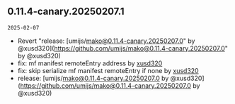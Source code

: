 ## 0.11.4-canary.20250207.1

`2025-02-07`

- Revert "release: [umijs/mako@0.11.4-canary.20250207.0" by @xusd320](https://github.com/umijs/mako@0.11.4-canary.20250207.0" by @xusd320)
- fix: mf manifest remoteEntry address by [xusd320](https://github.com/xusd320)
- fix: skip serialize mf manifest remoteEntry if none by [xusd320](https://github.com/xusd320)
- release: [umijs/mako@0.11.4-canary.20250207.0 by @xusd320](https://github.com/umijs/mako@0.11.4-canary.20250207.0 by @xusd320)


